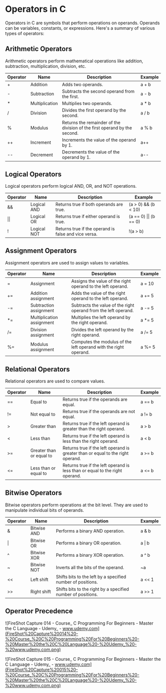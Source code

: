 # Operators in C

Operators in C are symbols that perform operations on operands. Operands can be variables, constants, or expressions. Here's a summary of various types of operators:

## Arithmetic Operators

Arithmetic operators perform mathematical operations like addition, subtraction, multiplication, division, etc. 

| Operator | Name | Description | Example |
|----------|------|-------------|---------|
| +        | Addition | Adds two operands. | a + b   |
| -        | Subtraction | Subtracts the second operand from the first. | a - b   |
| *        | Multiplication | Multiplies two operands. | a * b |
| /        | Division | Divides the first operand by the second. | a / b   |
| %        | Modulus | Returns the remainder of the division of the first operand by the second. | a % b   |
| ++       | Increment | Increments the value of the operand by 1. | a++     |
| --       | Decrement | Decrements the value of the operand by 1. | a--     |

## Logical Operators

Logical operators perform logical AND, OR, and NOT operations. 

| Operator | Name | Description | Example |
|----------|------|-------------|---------|
| &&       | Logical AND | Returns true if both operands are true. | (a > 0) && (b < 10) |
| \|\|     | Logical OR | Returns true if either operand is true.  | (a == 0) \|\| (b == 0) |
| !        | Logical NOT | Returns true if the operand is false and vice versa. | !(a > b) |

## Assignment Operators

Assignment operators are used to assign values to variables.

| Operator | Name | Description | Example |
|----------|------|-------------|---------|
| =        | Assignment | Assigns the value of the right operand to the left operand. | a = 10  |
| +=       | Addition assignment | Adds the value of the right operand to the left operand. | a += 5 |
| -=       | Subtraction assignment | Subtracts the value of the right operand from the left operand. | a -= 5 |
| *=       | Multiplication assignment | Multiplies the left operand by the right operand. | a *= 5 |
| /=       | Division assignment | Divides the left operand by the right operand. | a /= 5 |
| %=       | Modulus assignment | Computes the modulus of the left operand with the right operand. | a %= 5 |

## Relational Operators

Relational operators are used to compare values.

| Operator | Name | Description | Example |
|----------|------|-------------|---------|
| ==       | Equal to | Returns true if the operands are equal. | a == b  |
| !=       | Not equal to | Returns true if the operands are not equal. | a != b |
| >        | Greater than | Returns true if the left operand is greater than the right operand. | a > b   |
| <        | Less than | Returns true if the left operand is less than the right operand. | a < b   |
| >=       | Greater than or equal to | Returns true if the left operand is greater than or equal to the right operand. | a >= b |
| <=       | Less than or equal to | Returns true if the left operand is less than or equal to the right operand. | a <= b |

## Bitwise Operators

Bitwise operators perform operations at the bit level. They are used to manipulate individual bits of operands.

| Operator | Name | Description | Example |
|----------|------|-------------|---------|
| &        | Bitwise AND | Performs a binary AND operation. | a & b   |
| \|       | Bitwise OR  | Performs a binary OR operation.  | a \| b   |
| ^        | Bitwise XOR | Performs a binary XOR operation. | a ^ b   |
| ~        | Bitwise NOT | Inverts all the bits of the operand. | ~a      |
| <<       | Left shift  | Shifts bits to the left by a specified number of positions. | a << 1  |
| >>       | Right shift | Shifts bits to the right by a specified number of positions. | a >> 1  |



## Operator Precedence


![FireShot Capture 014 - Course_ C Programming For Beginners - Master the C Language - Udemy_ - www.udemy.com](FireShot%20Capture%20014%20-%20Course_%20C%20Programming%20For%20Beginners%20-%20Master%20the%20C%20Language%20-%20Udemy_%20-%20www.udemy.com.png)


![FireShot Capture 015 - Course_ C Programming For Beginners - Master the C Language - Udemy_ - www.udemy.com](FireShot%20Capture%20015%20-%20Course_%20C%20Programming%20For%20Beginners%20-%20Master%20the%20C%20Language%20-%20Udemy_%20-%20www.udemy.com.png)

